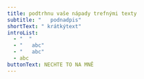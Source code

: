 ```yaml
---
title: podtrhnu vaše nápady trefnými texty
subtitle: "   podnadpis"
shortText: " krátkýtext"
introList:
  - "  "
  - "   abc"
  - "   abc"
  - abc
buttonText: NECHTE TO NA MNĚ
---
```

